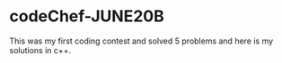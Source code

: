 # codeChef-JUNE20B
This was my first coding contest and solved 5 problems and here is my solutions in c++.
